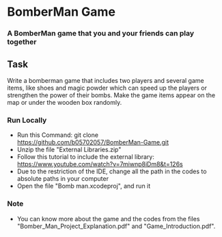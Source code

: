 # BomberMan Game

### A BomberMan game that you and your friends can play together

## Task
Write a bomberman game that includes two players and several game items, like shoes and magic powder which can speed up the players or strengthen the power of their bombs. Make the game items appear on the map or under the wooden box randomly.

### Run Locally
* Run this Command: git clone <https://github.com/b05702057/BomberMan-Game.git>
* Unzip the file "External Libraries.zip"
* Follow this tutorial to include the external library: https://www.youtube.com/watch?v=7miwnp8iDm8&t=126s
* Due to the restriction of the IDE, change all the path in the codes to absolute paths in your computer
* Open the file "Bomb man.xcodeproj", and run it

### Note
* You can know more about the game and the codes from the files "Bomber_Man_Project_Explanation.pdf" and "Game_Introduction.pdf".
